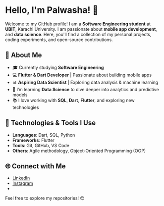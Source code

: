 

# Hello, I'm Palwasha! 👋

Welcome to my GitHub profile! I am a **Software Engineering student** at **UBIT**, Karachi University. I am passionate about  **mobile app development**, and **data science**. Here, you'll find a collection of my personal projects, coding experiments, and open-source contributions.

## 🚀 About Me

- 🎓 Currently studying **Software Engineering**  
- 💻 **Flutter & Dart Developer** | Passionate about building mobile apps  
- 📊 **Aspiring Data Scientist** | Exploring data analysis & machine learning  
- 🌱 I’m learning **Data Science** to dive deeper into analytics and predictive models  
- 📚 I love working with **SQL**, **Dart**, **Flutter**, and exploring new technologies  


## 🔧 Technologies & Tools I Use

- **Languages**: Dart, SQL, Python 
- **Frameworks**: Flutter
- **Tools**: Git, GitHub, VS Code
- **Others**: Agile methodology, Object-Oriented Programming (OOP)

## 🌐 Connect with Me

- [LinkedIn](https://www.linkedin.com/in/palwasha-naeem-khan-841a212b9/)
- [Instagram](https://www.instagram.com/palwashayusufzi)
-  



Feel free to explore my repositories! 😊
